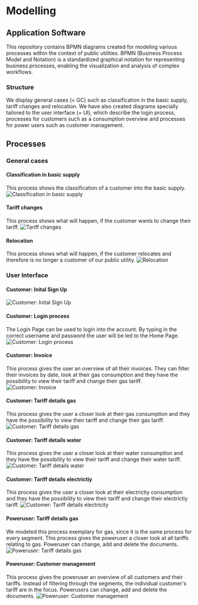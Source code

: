 # Modelling
## Application Software

This repository contains BPMN diagrams created for modeling various processes within the context of public utilities. BPMN (Business Process Model and Notation) is a standardized graphical notation for representing business processes, enabling the visualization and analysis of complex workflows. 


### Structure

We display general cases (= GC) such as classification in the basic supply, tariff changes and relocation. We have also created diagrams specially tailored to the user interface (= UI), which describe the login process, processes for customers such as a consumption overview and processes for power users such as customer management.

## Processes

### General cases

#### Classification in basic supply
This process shows the classification of a customer into the basic supply.
![Classification in basic supply](GC_Fall_in_Grundversorgung.png)

#### Tariff changes
This process shows what will happen, if the customer wants to change their tariff.
![Tariff changes](GC_Tarifwechsel)


#### Relocation
This process shows what will happen, if the customer relocates and therefore is no longer a customer of our public utility.
![Relocation](GC_Umzug.png)

### User Interface

#### Customer: Inital Sign Up

![Customer: Inital Sign Up](Sign_Up_Server_BPMN.png)

#### Customer: Login process
The Login Page can be used to login into the account. By typing in the correct username and password the user will be led to the Home Page.
![Customer: Login process](UI_Einlogprozess.png)

#### Customer: Invoice
This process gives the user an overview of all their invoices. They can filter their invoices by date, look at their gas consumption and they have the possibility to view their tariff and change their gas tariff.
![Customer: Invoice](UI_Kunde_Rechnungen.png)

#### Customer: Tariff details gas
This process gives the user a closer look at their gas consumption and they have the possibility to view their tariff and change their gas tariff.
![Customer: Tariff details gas](UI_Kunde_Tarifdetails_GAS.png)

#### Customer: Tariff details water
This process gives the user a closer look at their water consumption and they have the possibility to view their tariff and change their water tariff.
![Customer: Tariff details water](UI_Kunde_Tarifdetails_WASSER.png)

#### Customer: Tariff details electrictiy
This process gives the user a closer look at their electrictiy consumption and they have the possibility to view their tariff and change their electrictiy tariff.
![Customer: Tariff details electricity](UI_Kunde_Vertragsdetails_STROM.png)

#### Poweruser: Tariff details gas
We modeled this process exemplary for gas, since it is the same process for every segment. This process gives the poweruser a closer look at all tariffs relating to gas. Poweruser can change, add and delete the documents.
![Poweruser: Tariff details gas](UI_Poweruser_Tarifdetails_GAS.png)

#### Poweruser: Customer management
This process gives the poweruser an overview of all customers and their tariffs. Instead of filtering through the segments, the individual customer's tariff are in the focus. Powerusers can change, add and delete the documents.
![Poweruser: Customer management](UI_Poweruser_Kundenmanagement.png)




